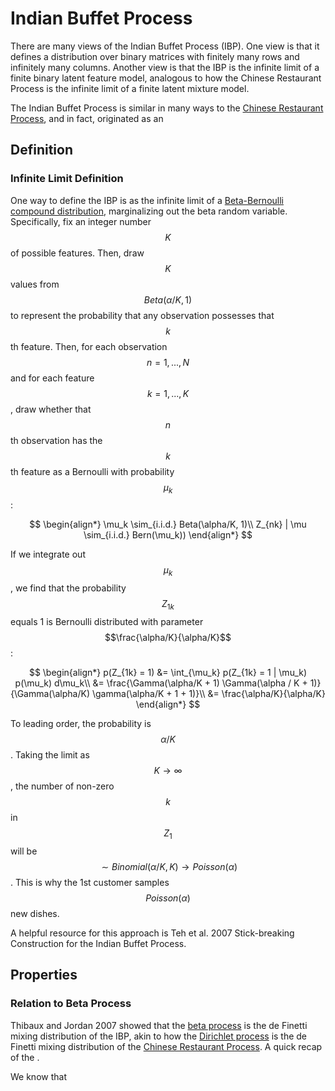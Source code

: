 # Indian Buffet Process

There are many views of the Indian Buffet Process (IBP). One view
is that it defines a distribution over binary matrices with finitely
many rows and infinitely many columns. Another view is that the IBP is
the infinite limit of a finite binary latent feature model, analogous
to how the Chinese Restaurant Process is the infinite limit of
a finite latent mixture model.

The Indian Buffet Process is similar in many ways to the [Chinese 
Restaurant Process](chinese_restaurant_process.md), and in fact,
originated as an 

## Definition

### Infinite Limit Definition

One way to define the IBP is as the infinite limit of a [Beta-Bernoulli
compound distribution](../probability/beta_binomial_distribution.md), marginalizing out the 
beta random variable. Specifically, fix an integer number $$K$$ of possible features. Then,
draw $$K$$ values from $$Beta(\alpha / K, 1)$$ to represent the probability that any observation
possesses that $$k$$th feature. Then, for each observation $$n = 1, ..., N$$ and for each
feature $$k = 1, ..., K$$, draw whether that $$n$$th observation has the $$k$$th feature as 
a Bernoulli with probability $$\mu_k$$:

$$
\begin{align*}
\mu_k \sim_{i.i.d.} Beta(\alpha/K, 1)\\
Z_{nk} | \mu \sim_{i.i.d.} Bern(\mu_k))
\end{align*}
$$

If we integrate out $$\mu_k$$, we find that the probability $$Z_{1k}$$ equals 1 is Bernoulli
distributed with parameter $$\frac{\alpha/K}{\alpha/K}$$:

$$
\begin{align*}
p(Z_{1k} = 1) &= \int_{\mu_k} p(Z_{1k} = 1 | \mu_k) p(\mu_k) d\mu_k\\
&= \frac{\Gamma(\alpha/K + 1) \Gamma(\alpha / K + 1)}{\Gamma(\alpha/K) \gamma(\alpha/K + 1 + 1)}\\
&= \frac{\alpha/K}{\alpha/K}
\end{align*}
$$

To leading order, the probability is $$\alpha/K$$. Taking the limit as $$K \rightarrow \infty$$,
the number of non-zero $$k$$ in $$Z_{1}$$ will be $$ \sim Binomial(\alpha/K, K) 
\rightarrow Poisson(\alpha)$$. This is why the 1st customer samples $$Poisson(\alpha)$$ new dishes.

A helpful resource for this approach is Teh et al. 2007 Stick-breaking Construction for the 
Indian Buffet Process.

## Properties

### Relation to Beta Process

Thibaux and Jordan 2007 showed that the [beta process](beta_process.md) is the
de Finetti mixing distribution of the IBP, akin to how the [Dirichlet process](dirichlet_process.md)
is the de Finetti mixing distribution of the [Chinese Restaurant Process](chinese_restaurant_process.md).
A quick recap of the .

We know that 